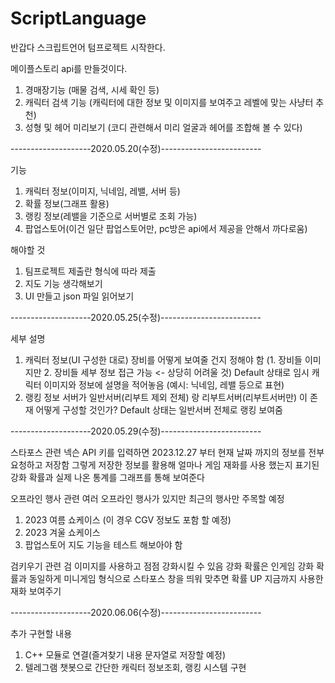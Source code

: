 # ScriptLanguage
 
반갑다 스크립트언어 텀프로젝트 시작한다.

메이플스토리 api를 만들것이다.

1. 경매장기능 (매물 검색, 시세 확인 등)
2. 캐릭터 검색 기능 (캐릭터에 대한 정보 및 이미지를 보여주고 레벨에 맞는 사냥터 추천)
3. 성형 및 헤어 미리보기 (코디 관련해서 미리 얼굴과 헤어를 조합해 볼 수 있다)

--------------------2020.05.20(수정)-------------------------

기능
1. 캐릭터 정보(이미지, 닉네임, 레밸, 서버 등)
2. 확률 정보(그래프 활용)
3. 랭킹 정보(레밸을 기준으로 서버별로 조회 가능)
4. 팝업스토어(이건 일단 팝업스토어만, pc방은 api에서 제공을 안해서 까다로움)

해야할 것
1. 팀프로젝트 제출란 형식에 따라 제출
2. 지도 기능 생각해보기
3. UI 만들고 json 파일 읽어보기

--------------------2020.05.25(수정)-------------------------

세부 설명
1. 캐릭터 정보(UI 구성한 대로)
   장비를 어떻게 보여줄 건지 정해야 함 (1. 장비들 이미지만
                                     2. 장비들 세부 정보 접근 가능 <- 상당히 어려울 것)
   Default 상태로 임시 캐릭터 이미지와 정보에 설명을 적어놓음 (예시: 닉네임, 레밸 등으로 표현)
2. 랭킹 정보
   서버가 일반서버(리부트 제외 전체) 랑 리부트서버(리부트서버만) 이 존재 어떻게 구성할 것인가?
   Default 상태는 일반서버 전체로 랭킹 보여줌

--------------------2020.05.29(수정)-------------------------

스타포스 관련
 넥슨 API 키를 입력하면 2023.12.27 부터 현재 날짜 까지의 정보를 전부 요청하고 저장함
 그렇게 저장한 정보를 활용해 얼마나 게임 재화를 사용 했는지
 표기된 강화 확률과 실제 나온 통계를 그래프를 통해 보여준다

오프라인 행사 관련
여러 오프라인 행사가 있지만 최근의 행사만 주목할 예정
1. 2023 여름 쇼케이스 (이 경우 CGV 정보도 포함 할 예정)
2. 2023 겨울 쇼케이스
3. 팝업스토어
지도 기능을 테스트 해보아야 함

검키우기 관련
 검 이미지를 사용하고 점점 강화시킬 수 있음
 강화 확률은 인게임 강화 확률과 동일하게
 미니게임 형식으로 스타포스 창을 띄워 맞추면 확률 UP
 지금까지 사용한 재화 보여주기

 --------------------2020.06.06(수정)-------------------------

추가 구현할 내용
1. C++ 모듈로 연결(즐겨찾기 내용 문자열로 저장할 예정)
2. 텔레그램 챗봇으로 간단한 캐릭터 정보조회, 랭킹 시스템 구현
   
